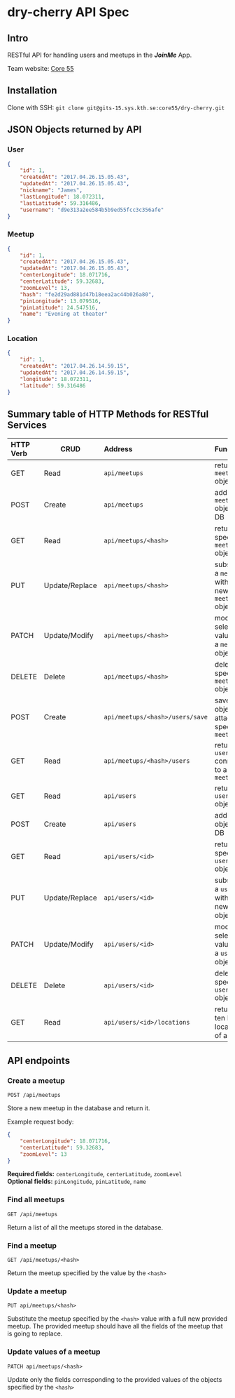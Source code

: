 # dry-cherry API Spec

## Intro

RESTful API for handling users and meetups in the ***JoinMe*** App.

Team website: [Core 55](https://core55.github.io/)

## Installation 

Clone with SSH: `git clone git@gits-15.sys.kth.se:core55/dry-cherry.git`

## JSON Objects returned by API

### User

```json
{
    "id": 1,
    "createdAt": "2017.04.26.15.05.43",
    "updatedAt": "2017.04.26.15.05.43",
    "nickname": "James",
    "lastLongitude": 18.072311,
    "lastLatitude": 59.316486,
    "username": "d9e313a2ee584b5b9ed55fcc3c356afe"
}
```

### Meetup

```json
{
    "id": 1,
    "createdAt": "2017.04.26.15.05.43",
    "updatedAt": "2017.04.26.15.05.43",
    "centerLongitude": 18.071716,
    "centerLatitude": 59.32683,
    "zoomLevel": 13,
    "hash": "fe2d29ad881d47b18eea2ac44b026a80",
    "pinLongitude": 13.079516,
    "pinLatitude": 24.547516,
    "name": "Evening at theater"
}
```

### Location
```json
{
    "id": 1,
    "createdAt": "2017.04.26.14.59.15",
    "updatedAt": "2017.04.26.14.59.15",
    "longitude": 18.072311,
    "latitude": 59.316486
}
```

## Summary table of HTTP Methods for RESTful Services

HTTP Verb|CRUD          |Address                        |Function
:--------|--------------|:------------------------------|:---------------------------------------------------
GET      |Read          |`api/meetups`                  |return all `meetup` objects
POST     |Create        |`api/meetups`                  |add `meetup` object to DB
GET      |Read          |`api/meetups/<hash>`           |return specific `meetup` object
PUT      |Update/Replace|`api/meetups/<hash>`           |substitute a `meetup` with a new `meetup` object
PATCH    |Update/Modify |`api/meetups/<hash>`           |modify selected values of a `meetup` object
DELETE   |Delete        |`api/meetups/<hash>`           |delete specific `meetup` object
POST     |Create        |`api/meetups/<hash>/users/save`|save `user` object and attach to specified `meetup`
GET      |Read          |`api/meetups/<hash>/users`     |return all `users` connected to a `meetup`
GET      |Read          |`api/users`                    |return all `user` objects
POST     |Create        |`api/users`                    |add `user` object to DB
GET      |Read          |`api/users/<id>`               |return specific `user` object
PUT      |Update/Replace|`api/users/<id>`               |substitute a `user` with a new `user` object
PATCH    |Update/Modify |`api/users/<id>`               |modify selected values of a `user` object
DELETE   |Delete        |`api/users/<id>`               |delete specific `user` object
GET      |Read          |`api/users/<id>/locations`     |return the ten last locations of a `user`


## API endpoints

### Create a meetup

`POST /api/meetups`

Store a new meetup in the database and return it.

Example request body:
```json
{
    "centerLongitude": 18.071716,
    "centerLatitude": 59.32683,
    "zoomLevel": 13
}
```
**Required fields:** `centerLongitude`, `centerLatitude`, `zoomLevel`<br>
**Optional fields:** `pinLongitude`, `pinLatitude`, `name`

### Find all meetups

`GET /api/meetups`

Return a list of all the meetups stored in the database.

### Find a meetup

`GET /api/meetups/<hash>`

Return the meetup specified by the value by the `<hash>`

### Update a meetup 

`PUT api/meetups/<hash>`

Substitute the meetup specified by the `<hash>` value with a full new provided meetup. 
The provided meetup should have all the fields of the meetup that is going to replace.

### Update values of a meetup 

`PATCH api/meetups/<hash>`

Update only the fields corresponding to the provided values of the objects specified by the `<hash>`
